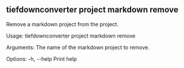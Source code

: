 ## tiefdownconverter project markdown remove

Remove a markdown project from the project.

Usage: tiefdownconverter project markdown remove <NAME>

Arguments:
  <NAME>  The name of the markdown project to remove.

Options:
  -h, --help  Print help

